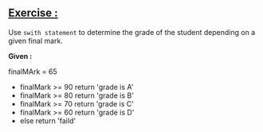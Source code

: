 ## <a href='#exercise' id='exercise'> Exercise : </a>

Use ``` swith statement ``` to determine the grade of the student depending on a given final mark.

**Given :** 

finalMArk = 65

* finalMark >= 90 return 'grade is A'
* finalMark >= 80 return 'grade is B'
* finalMark >= 70 return 'grade is C'
* finalMark >= 60 return 'grade is D'
* else return 'faild'


